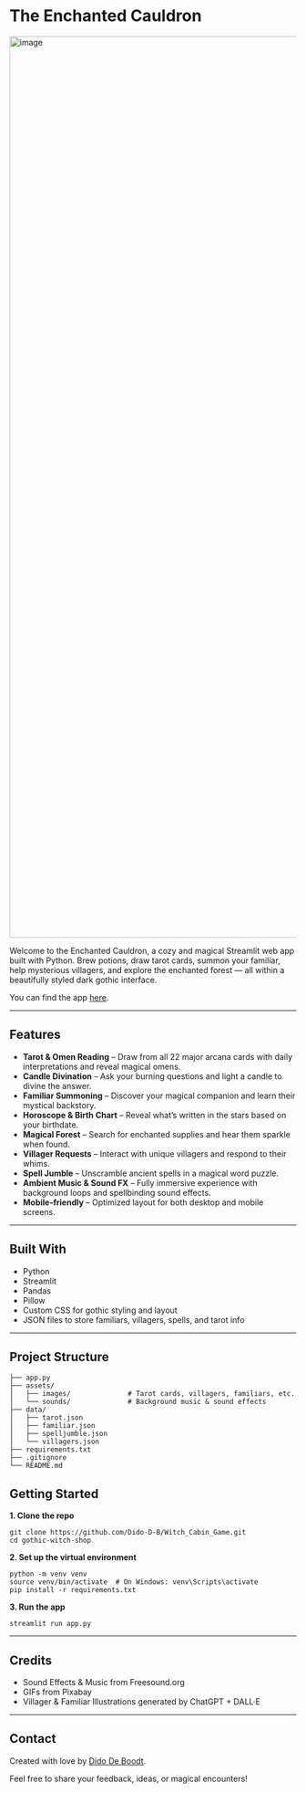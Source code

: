 # The Enchanted Cauldron

<img width="2872" height="1580" alt="image" src="https://github.com/user-attachments/assets/93b6de64-0d94-4ddc-bc49-f56e29afc263" />

Welcome to the Enchanted Cauldron, a cozy and magical Streamlit web app built with Python. Brew potions, draw tarot cards, summon your familiar, help mysterious villagers, and explore the enchanted forest — all within a beautifully styled dark gothic interface.

You can find the app [here](https://enchanted-cauldron-witch-game.streamlit.app/).

--------

## Features

* **Tarot & Omen Reading** – Draw from all 22 major arcana cards with daily interpretations and reveal magical omens.
* **Candle Divination** – Ask your burning questions and light a candle to divine the answer.
* **Familiar Summoning** – Discover your magical companion and learn their mystical backstory.
* **Horoscope & Birth Chart** – Reveal what’s written in the stars based on your birthdate.
* **Magical Forest** – Search for enchanted supplies and hear them sparkle when found.
* **Villager Requests** – Interact with unique villagers and respond to their whims.
* **Spell Jumble** – Unscramble ancient spells in a magical word puzzle.
* **Ambient Music & Sound FX** – Fully immersive experience with background loops and spellbinding sound effects.
* **Mobile-friendly** – Optimized layout for both desktop and mobile screens.

--------

## Built With

* Python
* Streamlit
* Pandas
* Pillow
* Custom CSS for gothic styling and layout
* JSON files to store familiars, villagers, spells, and tarot info

--------

## Project Structure

```
├── app.py
├── assets/
│   ├── images/              # Tarot cards, villagers, familiars, etc.
│   └── sounds/              # Background music & sound effects
├── data/
│   ├── tarot.json
│   ├── familiar.json
│   ├── spelljumble.json
│   └── villagers.json
├── requirements.txt
├── .gitignore
└── README.md
```

## Getting Started

**1.	Clone the repo**

```
git clone https://github.com/Dido-D-B/Witch_Cabin_Game.git
cd gothic-witch-shop
```

**2.	Set up the virtual environment**

```
python -m venv venv
source venv/bin/activate  # On Windows: venv\Scripts\activate
pip install -r requirements.txt
```

**3.	Run the app**

```
streamlit run app.py
```

--------

## Credits

* Sound Effects & Music from Freesound.org
* GIFs from Pixabay
* Villager & Familiar Illustrations generated by ChatGPT + DALL·E

--------

## Contact

Created with love by [Dido De Boodt](https://www.linkedin.com/in/dido-de-boodt/).

Feel free to share your feedback, ideas, or magical encounters!

